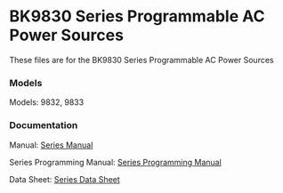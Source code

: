 # BK9830 Series Programmable AC Power Sources
These files are for the BK9830 Series Programmable AC Power Sources
  
### Models
Models: 9832, 9833


### Documentation
Manual: [Series Manual](https://bkpmedia.s3.amazonaws.com/downloads/manuals/en-us/9830_Series_manual.pdf)

Series Programming Manual: [Series Programming Manual](https://bkpmedia.s3.amazonaws.com/downloads/programming_manuals/en-us/9830_Series_programming_manual.pdf)

Data Sheet: [Series Data Sheet](https://bkpmedia.s3.amazonaws.com/downloads/datasheets/en-us/9830_Series_datasheet.pdf)
